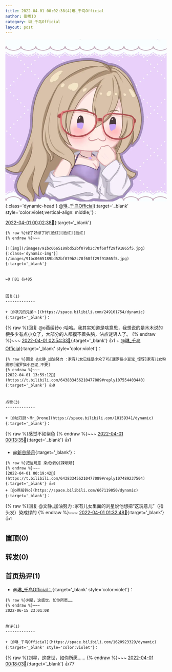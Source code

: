 ```yaml
---
title: 2022-04-01 00:02:38(4)琳_千鸟Official
author: 御坂IO
category: 琳_千鸟Official
layout: post
---
```


![img](/images/c0a88f85ebd0d056f37b114e0748e69556c8b488.jpg){:class='dynamic-head'}
[@琳_千鸟Official](https://space.bilibili.com/1620923329/dynamic){:target='_blank' style='color:violet;vertical-align: middle;'}：

[2022-04-01 00:02:38🔗](https://t.bilibili.com/643833456210477089){:target='_blank'}

~~~
{% raw %}绿了好绿了好[脸红][脸红][脸红]
{% endraw %}~~~

[![img](/images/91bc0665189bd52bf079b2c70f68ff29f91865f5.jpg){:class='dynamic-img'}](/images/91bc0665189bd52bf079b2c70f68ff29f91865f5.jpg){:target='_blank'}


↪️0 💬81 👍485


回复(1)
-------------

+ [@浮沉的兄弟丶](https://space.bilibili.com/249161754/dynamic){:target='_blank'}：
~~~
{% raw %}回复 @o燕绥铃o :哈哈。我其实知道是啥意思，我想说的是木木说的梗多少有点小众了，大部分的人都摸不着头脑，沾点谜语人了。
{% endraw %}~~~
[2022-04-01 02:54:33🔗](https://t.bilibili.com/643833456210477089#reply107502440800){:target='_blank'} 👍1
    + [@琳_千鸟Official](https://space.bilibili.com/1620923329/dynamic){:target='_blank' style='color:violet'}：
~~~
{% raw %}回复 @文静_加油努力 :家有儿女已经是小众了吗[暹罗猫小豆泥_惊讶]家有儿女粉震怒[暹罗猫小豆泥_不要]
{% endraw %}~~~
[2022-04-01 13:59:12🔗](https://t.bilibili.com/643833456210477089#reply107554403440){:target='_blank'} 👍0


点赞(3)
-------------

+ [@幼刀厨丶Mr_Drone](https://space.bilibili.com/10159341/dynamic){:target='_blank'}：
~~~
{% raw %}感觉不如紫色
{% endraw %}~~~
[2022-04-01 00:13:35🔗](https://t.bilibili.com/643833456210477089#reply107487976608){:target='_blank'} 👍1
+ [@新谷绮月](https://space.bilibili.com/4579504/dynamic){:target='_blank'}：
~~~
{% raw %}把这玩意 染成绿的[辣眼睛]
{% endraw %}~~~
[2022-04-01 00:19:42🔗](https://t.bilibili.com/643833456210477089#reply107489237504){:target='_blank'} 👍4
+ [@o燕绥铃o](https://space.bilibili.com/667119050/dynamic){:target='_blank'}：
~~~
{% raw %}回复 @文静_加油努力 :家有儿女里面的刘星说他想把“这玩意儿”（指头发）染成绿的
{% endraw %}~~~
[2022-04-01 01:32:48🔗](https://t.bilibili.com/643833456210477089#reply107498122272){:target='_blank'} 👍1


置顶(0)
-------------



转发(0)
-------------



首页热评(1)
-------------

+ [@琳_千鸟Official：](https://space.bilibili.com/1620923329/dynamic){:target='_blank' style='color:violet'}：
~~~
{% raw %}刘星，这盛世，如你所愿……
{% endraw %}~~~
2022-06-15 23:01:08


热评(1)
-------------

+ [@琳_千鸟Official](https://space.bilibili.com/1620923329/dynamic){:target='_blank' style='color:violet'}：
~~~
{% raw %}刘星，这盛世，如你所愿……
{% endraw %}~~~
[2022-04-01 00:18:03🔗](https://t.bilibili.com/643833456210477089#reply107488868736){:target='_blank'} 👍77


